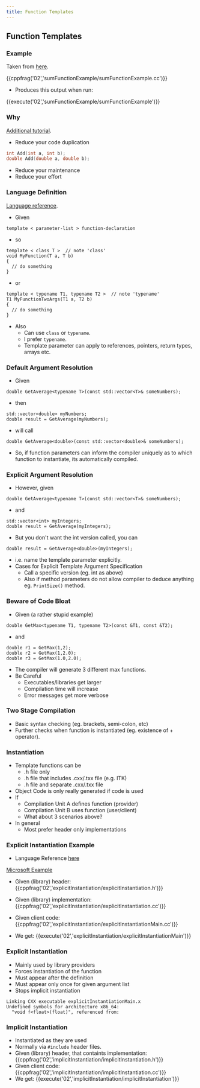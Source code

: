 ```yaml
---
title: Function Templates
---
```


## Function Templates

### Example

Taken from [here][OverloadedFunctions].

{{cppfrag('02','sumFunctionExample/sumFunctionExample.cc')}}

* Produces this output when run:

{{execute('02','sumFunctionExample/sumFunctionExample')}}


### Why

[Additional tutorial][TemplatesTutorial].

* Reduce your code duplication

```c++
int Add(int a, int b);
double Add(double a, double b);
```

* Reduce your maintenance
* Reduce your effort

### Language Definition

[Language reference](http://en.cppreference.com/w/cpp/language/function_template).

* Given

```
template < parameter-list > function-declaration
```

* so

```
template < class T >  // note 'class'
void MyFunction(T a, T b) 
{
  // do something
}
```

* or

```
template < typename T1, typename T2 >  // note 'typename'
T1 MyFunctionTwoArgs(T1 a, T2 b) 
{
  // do something
}
```

* Also
    * Can use ```class``` or ```typename```.
    * I prefer ```typename```.
    * Template parameter can apply to references, pointers, return types, arrays etc.


### Default Argument Resolution

* Given

```
double GetAverage<typename T>(const std::vector<T>& someNumbers);
```

* then

```
std::vector<double> myNumbers;
double result = GetAverage(myNumbers);
```

* will call

```
double GetAverage<double>(const std::vector<double>& someNumbers);
```

* So, if function parameters can inform the compiler uniquely as to which function to instantiate, its automatically compiled. 


### Explicit Argument Resolution

* However, given

```
double GetAverage<typename T>(const std::vector<T>& someNumbers);
```

* and

```
std::vector<int> myIntegers;
double result = GetAverage(myIntegers);
```

* But you don't want the int version called, you can

```
double result = GetAverage<double>(myIntegers);
```

* i.e. name the template parameter explicitly.
* Cases for Explicit Template Argument Specification
    * Call a specific version (eg. int as above)
    * Also if method parameters do not allow compiler to deduce anything eg. ```PrintSize()``` method.


### Beware of Code Bloat

* Given (a rather stupid example)

```
double GetMax<typename T1, typename T2>(const &T1, const &T2);
```

* and

```
double r1 = GetMax(1,2);
double r2 = GetMax(1,2.0);
double r3 = GetMax(1.0,2.0);
```

* The compiler will generate 3 different max functions.
* Be Careful
    * Executables/libraries get larger
    * Compilation time will increase
    * Error messages get more verbose
    
    
### Two Stage Compilation

* Basic syntax checking (eg. brackets, semi-colon, etc)
* Further checks when function is instantiated (eg. existence of + operator).


### Instantiation

* Template functions can be
    * .h file only
    * .h file that includes .cxx/.txx file (e.g. ITK)
    * .h file and separate .cxx/.txx file
* Object Code is only really generated if code is used
* If
    * Compilation Unit A defines function (provider)
    * Compilation Unit B uses function (user/client)
    * What about 3 scenarios above?
* In general
    * Most prefer header only implementations

    
### Explicit Instantiation Example

* Language Reference [here][FunctionTemplate]

[Microsoft Example][ExplicitInstantiationMicrosoft]

* Given (library) header:
{{cppfrag('02','explicitInstantiation/explicitInstantiation.h')}}

* Given (library) implementation:
{{cppfrag('02','explicitInstantiation/explicitInstantiation.cc')}}

* Given client code:
{{cppfrag('02','explicitInstantiation/explicitInstantiationMain.cc')}}

* We get:
{{execute('02','explicitInstantiation/explicitInstantiationMain')}}


### Explicit Instantiation 

* Mainly used by library providers
* Forces instantiation of the function
* Must appear after the definition
* Must appear only once for given argument list
* Stops implicit instantiation

```
Linking CXX executable explicitInstantiationMain.x
Undefined symbols for architecture x86_64:
  "void f<float>(float)", referenced from:
```


### Implicit Instantiation

* Instantiated as they are used
* Normally via ```#include``` header files. 
* Given (library) header, that containts implementation:
{{cppfrag('02','implicitInstantiation/implicitInstantiation.h')}}
* Given client code:
{{cppfrag('02','implicitInstantiation/implicitInstantiation.cc')}}
* We get:
{{execute('02','implicitInstantiation/implicitInstantiation')}}

[OverloadedFunctions]: http://www.cplusplus.com/doc/tutorial/functions2 'Overloaded Functions and Template Functions'
[FunctionTemplate]: http://en.cppreference.com/w/cpp/language/function_template 'Function Template Reference'
[TemplatesTutorial]: http://www.codeproject.com/Articles/257589/An-Idiots-Guide-to-Cplusplus-Templates-Part 'Templates Tutorial'
[ExplicitInstantiationDisc]: http://stackoverflow.com/questions/2351148/explicit-instantiation-when-is-it-used 'Explicit Instantiation Discussion'
[ExplicitInstantiationMicrosoft]: http://msdn.microsoft.com/en-us/library/by56e477%28VS.80%29.aspx 'Microsoft Explicit Instantiation Example'
